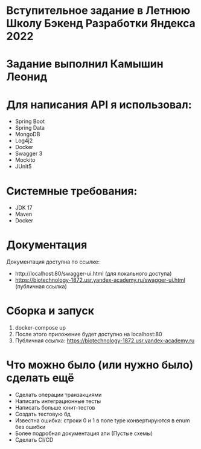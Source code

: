 # Вступительное задание в Летнюю Школу Бэкенд Разработки Яндекса 2022

Задание выполнил Камышин Леонид
=

Для написания API я использовал:
=
- Spring Boot
- Spring Data
- MongoDB
- Log4j2
- Docker
- Swagger 3
- Mockito
- JUnit5

Системные требования:
=
- JDK 17
- Maven
- Docker


Документация
=
Документация доступна по ссылке:
- http://localhost:80/swagger-ui.html (для локального доступа)
- https://biotechnology-1872.usr.yandex-academy.ru/swagger-ui.html (публичная ссылка)

Сборка и запуск
=
1. docker-compose up
2. После этого приложение будет доступно на localhost:80
3. Публичная ссылка: https://biotechnology-1872.usr.yandex-academy.ru

Что можно было (или нужно было) сделать ещё
=
- Сделать операции транзакциями
- Написать интеграционные тесты
- Написать больше юнит-тестов
- Создать тестовую бд
- Известна ошибка: строки 0 и 1 в поле type конвертируются в enum без ошибки
- Более подробная документация апи (Пустые схемы)
- Сделать CI/CD